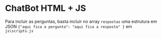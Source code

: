 # ChatBot HTML + JS

Para incluir as perguntas, basta incluir no array ```respostas```  uma estrutura em JSON  ``` {"aqui fica a pergunta": "aqui fica a resposta" } ```  em ```js\scripts.js``` 